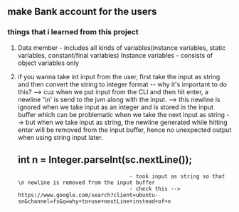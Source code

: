## make Bank account for the users 
   
### things that i learned from this project
1. Data member - includes all kinds of variables(instance variables, static variables, constant/final variables)
   Instance variables - consists of object variables only
2. if you wanna take int input from the user, first take the input as string and then convert the string to integer format
   -- why it's important to do this?
   --> cuz when we put input from the CLI and then hit enter, a newline '\n' is send to the jvm along with the input.
   --> this newline is ignored when we take input as an integer and is stored in the input buffer which can be problematic when we take the next input as string
   --> but when we take input as string, the newline generated while hitting enter will be removed from the input buffer, hence no unexpected output when using string input later.
   
   ##  int n = Integer.parseInt(sc.nextLine()); 
                                          - took input as string so that \n newline is removed from the input buffer
                                          - check this --> https://www.google.com/search?client=ubuntu-sn&channel=fs&q=why+to+use+nextLine+instead+of+n


